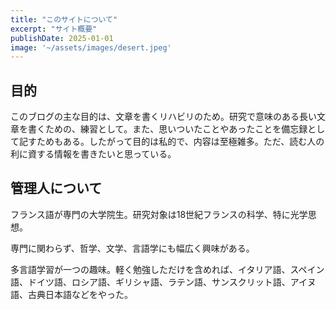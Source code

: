 ```yaml
---
title: "このサイトについて" 
excerpt: "サイト概要"
publishDate: 2025-01-01
image: '~/assets/images/desert.jpeg'
---
```


## 目的
このブログの主な目的は、文章を書くリハビリのため。研究で意味のある長い文章を書くための、練習として。また、思いついたことやあったことを備忘録として記すためもある。したがって目的は私的で、内容は至極雑多。ただ、読む人の利に資する情報を書きたいと思っている。
## 管理人について
フランス語が専門の大学院生。研究対象は18世紀フランスの科学、特に光学思想。

専門に関わらず、哲学、文学、言語学にも幅広く興味がある。

多言語学習が一つの趣味。軽く勉強しただけを含めれば、イタリア語、スペイン語、ドイツ語、ロシア語、ギリシャ語、ラテン語、サンスクリット語、アイヌ語、古典日本語などをやった。
